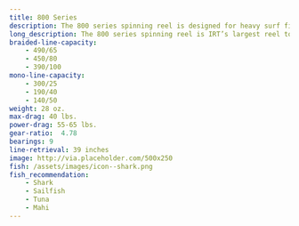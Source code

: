 ```yaml
---
title: 800 Series
description: The 800 series spinning reel is designed for heavy surf fishing and medium offshore duties.
long_description: The 800 series spinning reel is IRT’s largest reel to date and is designed for heavy surf fishing and medium offshore duties, such as trolling for kingfish in the ocean. This is the reel that will best handle larger wahoo, tuna, amberjack, shark, and gaffer sized mahi mahi. With our optional Power Drag, this reel is capable of 55-65 lbs of drag.
braided-line-capacity: 
    - 490/65
    - 450/80
    - 390/100
mono-line-capacity:
    - 300/25
    - 190/40
    - 140/50
weight: 28 oz.
max-drag: 40 lbs.
power-drag: 55-65 lbs.
gear-ratio:  4.78
bearings: 9
line-retrieval: 39 inches
image: http://via.placeholder.com/500x250
fish: /assets/images/icon--shark.png
fish_recommendation:
    - Shark
    - Sailfish
    - Tuna
    - Mahi
---
```




